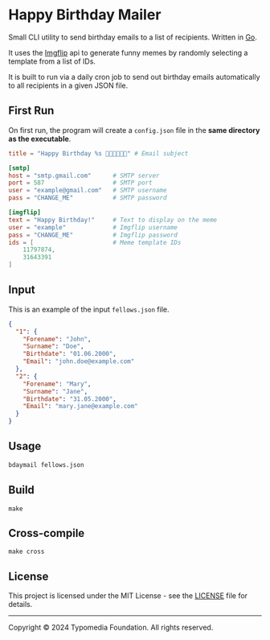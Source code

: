 # Happy Birthday Mailer

Small CLI utility to send birthday emails to a list of recipients. Written in [Go](https://go.dev/).

It uses the [Imgflip](https://imgflip.com) api to generate funny memes by randomly selecting a template from a list of IDs.

It is built to run via a daily cron job to send out birthday emails automatically to all recipients in a given JSON file.

## First Run

On first run, the program will create a `config.json` file in the **same directory as the executable**.

```toml
title = "Happy Birthday %s 🎉🎂🎈🎁🎊🥳" # Email subject

[smtp]
host = "smtp.gmail.com"      # SMTP server    
port = 587                   # SMTP port
user = "example@gmail.com"   # SMTP username
pass = "CHANGE_ME"           # SMTP password

[imgflip]
text = "Happy Birthday!"     # Text to display on the meme
user = "example"             # Imgflip username
pass = "CHANGE_ME"           # Imgflip password
ids = [                      # Meme template IDs
    11797874,
    31643391
]
```

## Input

This is an example of the input `fellows.json` file.

```json
{
  "1": {
    "Forename": "John",
    "Surname": "Doe",
    "Birthdate": "01.06.2000",
    "Email": "john.doe@example.com"
  },
  "2": {
    "Forename": "Mary",
    "Surname": "Jane",
    "Birthdate": "31.05.2000",
    "Email": "mary.jane@example.com"
  }
}
```

## Usage

```bash
bdaymail fellows.json
```

## Build

    make

## Cross-compile

    make cross

## License

This project is licensed under the MIT License - see the [LICENSE](LICENSE) file for details.

---
Copyright © 2024 Typomedia Foundation. All rights reserved.
